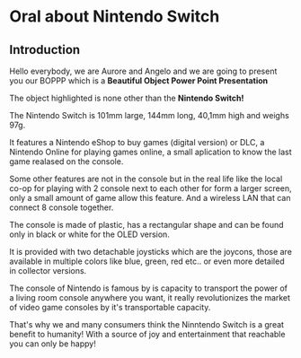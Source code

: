 # Oral about Nintendo Switch

## Introduction

Hello everybody, we are Aurore and Angelo and we are going to present you our BOPPP which is a **Beautiful Object Power Point Presentation**

The object highlighted is none other than the **Nintendo Switch!**

The Nintendo Switch is 101mm large, 144mm long, 40,1mm high and weighs 97g.

It features a Nintendo eShop to buy games (digital version) or DLC, a Nintendo Online for playing games online, a small aplication to know the last game realased on the console.

Some other features are not in the console but in the real life like the local co-op for playing with 2 console next to each other for form a larger screen, only a small amount of game allow this feature. And a wireless LAN that can connect 8 console together.

The console is made of plastic, has a rectangular shape and can be found only in black or white for the OLED version.

It is provided with two detachable joysticks which are the joycons, those are available in multiple colors like blue, green, red etc.. or even more detailed in collector versions.

The console of Nintendo is famous by is capacity to transport the power of a living room console anywhere you want, it really revolutionizes the market of video game consoles by it's transportable capacity.

That's why we and many consumers think the Ninntendo Switch is a great benefit to humanity! With a source of joy and entertainment that reachable you can only be happy!
